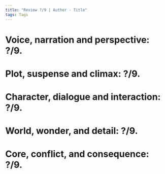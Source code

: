 ```yaml
---
title: "Review ?/9 | Author - Title"
tags: Tags
---
```


# Voice, narration and perspective: ?/9.



# Plot, suspense and climax: ?/9. 



# Character, dialogue and interaction: ?/9. 



# World, wonder, and detail: ?/9. 



# Core, conflict, and consequence: ?/9. 



